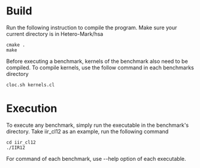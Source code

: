 Build
====================

Run the following instruction to compile the program. Make sure your current
directory is in Hetero-Mark/hsa

```
cmake .
make
```

Before executing a benchmark, kernels of the benchmark also need to be
compiled. To compile kernels, use the follow command in each benchmarks 
directory

```
cloc.sh kernels.cl
```

Execution 
===================
To execute any benchmark, simply run the executable in the benchmark's 
directory. Take iir_cl12 as an example, run the following command

```
cd iir_cl12
./IIR12
```

For command of each benchmark, use --help option of each executable.
